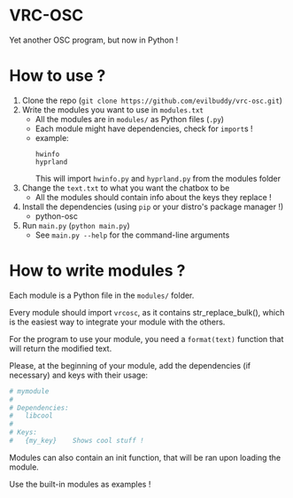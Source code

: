 # VRC-OSC
Yet another OSC program, but now in Python !

# How to use ?
1. Clone the repo (`git clone https://github.com/evilbuddy/vrc-osc.git`)
2. Write the modules you want to use in `modules.txt`
    - All the modules are in `modules/` as Python files (`.py`)
    - Each module might have dependencies, check for `import`s !
    - example:
         ```
        hwinfo
        hyprland
        ```
        This will import `hwinfo.py` and `hyprland.py` from the modules folder
3. Change the `text.txt` to what you want the chatbox to be
    - All the modules should contain info about the keys they replace !
4. Install the dependencies (using `pip` or your distro's package manager !)
    - python-osc
5. Run `main.py` (`python main.py`)
    - See `main.py --help` for the command-line arguments

# How to write modules ?
Each module is a Python file in the `modules/` folder.

Every module should import `vrcosc`, as it contains str_replace_bulk(), which is the easiest way to integrate your module with the others.

For the program to use your module, you need a `format(text)` function that will return the modified text.

Please, at the beginning of your module, add the dependencies (if necessary) and keys with their usage:
```python
# mymodule
#
# Dependencies:
#   libcool
#
# Keys:
#   {my_key}    Shows cool stuff !
```

Modules can also contain an init function, that will be ran upon loading the module.

Use the built-in modules as examples !

